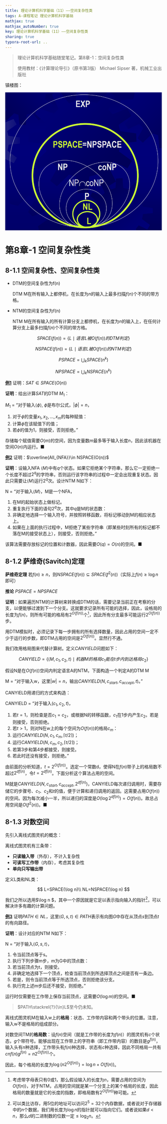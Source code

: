 ```yaml
---
title: 理论计算机科学基础（11）——空间复杂性类
tags: A-课程笔记 理论计算机科学基础
mathjax: true
mathjax_autoNumber: true
key: 理论计算机科学基础（11）——空间复杂性类
sharing: true
typora-root-url: ..
---
```


> 理论计算机科学基础随堂笔记。第8章-1：空间复杂性类
> 
> 使用教材：《计算理论导引》（原书第3版）  Michael Sipser 著，机械工业出版社

<!--more-->

镇楼图：

<center><img src="/assets/images/理计/8.1.png" alt="8.1" style="zoom: 80%;" /></center>

# 第8章-1 空间复杂性类

## 8-1.1 空间复杂性、空间复杂性类

- DTM的空间复杂性为f(n)

    DTM M在所有输入上都停机，在长度为$n$的输入上最多扫描$f(n)$个不同的带方格。

- NTM的空间复杂性为f(n)

    NTM M在所有输入的所有计算分支上都停机，在长度为$n$的输入上，在任何计算分支上最多扫描$f(n)$个不同的带方格。

$$
SPACE(f(n))=\left\{L\mid 语言L被O(f(n))的DTM判定\right\}
$$

$$
NSPACE(f(n))=\left\{L\mid 语言L被O(f(n))的NTM判定\right\}
$$

$$
PSPACE = \bigcup_k SPACE(n^k)
$$

$$
NPSPACE = \bigcup_k NSPACE(n^k)
$$

**<u>例1</u>** 证明：$SAT\in SPACE(O(n))$

**证明**：给出计算$SAT$的DTM $M_1$：

$M_1$ = “对于输入$\langle \phi\rangle$, $\phi$是布尔公式，$\lvert \phi \rvert=n$，

1. 对于$\phi$的变量$x_1,x_2,...,x_m$的每种赋值：
2. 计算$\phi$在该赋值下的值；
3. 若$\phi$的值为1，则接受，否则拒绝。”

存储每个赋值需要$O(m)$的空间，因为变量数$m$最多等于输入长度$n$，因此该机器在空间$O(n)$内运行。■

**<u>例2</u>** 证明：$\overline{All_{NFA}}\in NSPACE(O(n))$

**证明**：设输入NFA $\langle M\rangle$中有$q$个状态。如果它拒绝某个字符串，那么它一定拒绝一个长度不超过$2^q$的字符串，否则运行该字符串的过程中一定会出现重复状态。因此只需要让$\langle M\rangle$运行$2^q$次。设计NTM N如下：

N = “对于输入$\langle M\rangle$，M是一个NFA，
1. 在M的起始状态上做标记。
2. 重复执行下面的语句$2^q$次，其中$q$是M的状态数：
3. 非确定地选择一个输入符号，并按照转移函数，将标记移动到M的相应状态上。
4. 如果在上面的执行过程中，M拒绝了某些字符串（即某些时刻所有的标记都不落在M的接受状态上），则接受，否则拒绝。”

该算法需要存放标记的位置和计数器，因此需要$O(q)=O(n)$的空间。■

## 8-1.2 萨维奇(Savitch)定理

**萨维奇定理** 若$f(n)\geq n$，则$NSPACE(f(n))\subseteq SPACE(f^2(n))$（实际上$f(n)\geq \log n$即可）

**推论** $PSPACE = NPSPACE$

**证明**：如果遍历NTM的计算树来转换成DTM的话，需要记录当前正在考察的分支，以便能够过渡到下一个分支。这就要求记录所有可能的选择，因此，设格局的长度为$f(n)$，则所有可能的格局有$2^{O(f(n))}$个[^1]，因此所有分支最多可能运行$2^{O(f(n))}$步。

用DTM模拟时，必须记录下每一步拥有的所有选择数量，因此占用的空间一定不少于运行的步数，即DTM占用的空间是$2^{O(f(n))}$。显然行不通。

我们改用格局图来代替计算树。定义$CANYIELD$问题如下：

$$
CANYIELD=\left\{\langle M,c_1,c_2,t\rangle\mid 机器M的格局c_1能在t步内到达格局c_2\right\}
$$

假设N是在$O(f(n))$空间内判定语言A的NTM，下面构造一个判定A的DTM M

M = “对于输入w，这里$\lvert w\rvert=n$，输出$CANYIELD(N, c_{start}, c_{accept}, t)$。”

CANYIELD用递归的方式来构造：

CANYIELD = “对于输入$(c_1,c_2,t)$，

1. 若$t=1$，则检查是否$c_1=c_2$，或根据N的转移函数，$c_1$在1步内产生$c_2$。若是则接受，否则拒绝。
2. 若$t>1$，则对N在$w$上的每个空间为$O(f(n))$的格局$c_m$：
3. 运行$CANYIELD(N,c_1,c_m,\lceil t/2\rceil)$；
4. 运行$CANYIELD(N,c_m,c_2,\lceil t/2\rceil)$；
5. 若第3步和第4步都接受，则接受。
6. 若此时还没有接受，则拒绝。”

[^1]: 考虑带字母表只有0或1，那么假设输入的长度为$n$，需要占用的空间为$O(f(n))$，对于NTM，占用的空间就是某一个分支上的某个格局的长度，因此格局的数量就是它的长度的指数，即格局数有$2^{O(f(n))}$种可能。

由前面的分析知道，$t=2^{O(f(n))}$。选定一个常数d，使得N在$f(n)$带子上的格局数不超过$2^{df(n)}$，令$t=2^{df(n)}$。下面分析这个算法占用的空间。

M就是$CANYIELD(N,c_{start},c_{accept},2^{df(n)})$，CANYIELD每次递归调用时，需要存储它的步骤号、$c_1$、$c_2$和$t$的值，便于计算和递归调用的返回。这需要占用$O(f(n))$的空间。因为每次减小一半，所以递归的深度是$O(\log 2^{df(n)})=O(f(n))$。故总占用空间是$O(f^2(n))$。■

## 8-1.3 对数空间

先引入离线式图灵机的概念：

离线式图灵机有三条带：
- **只读输入带**（外存），不计入复杂性
- **可读写工作带**（内存），考虑其复杂性
- **单向只写输出带**

定义L类和NL类：

$$
L=SPACE(\log n)\\
NL=NSPACE(\log n)
$$

我们之所以选用$\log n $，其中一个原因就是它足以表示指向输入的指针[^2]，可以解决许多有趣的计算问题。

[^2]: 可以类比访存，用5位的地址可以访问$2^5=32$个内存数据，或者说对于存储器中的$n$个数据，我们用长度为$\log n$的指针就可以指向它们。或者说如果$d<n$，那么$d$的二进制数的位数一定$\leq \log_2 n$。

**<u>例3</u>** 证明$PATH\in NL$，这里$\langle G,s,t\rangle\in PATH$表示有向图$G$中存在从顶点$s$到顶点$t$的有向路径。

**证明**：设计对应的NTM N如下：

N = “对于输入$\langle G,s,t\rangle$，
1. 令当前顶点等于s。
2. 执行下列步骤m步，m为G中的顶点数：
3. 若当前顶点为t，则接受。
4. 非确定地选择下一个顶点，检查当前顶点到所选择顶点之间是否有一条边。
5. 若是，则令当前顶点等于所选顶点，否则拒绝该分支。
6. 执行完上述m步后还不接受，则拒绝。”

运行时仅需要在工作带上保存当前顶点，这需要$O(\log m)$的空间。■

> $PATH\stackrel{?}{\in}L$至今仍未知。

离线式图灵机M在输入w上的**格局**：状态、工作带内容和两个带头的位置。注意，输入w不是格局的组成部分。

对数空间TM的**格局数**：设$f(n)$空间（就是工作带的长度为$f(n)$）的图灵机有$c$个状态，$g$个带符号。能够出现在工作带上的字符串（即工作带内容）的数目是$g^{f(n)}$，输入头有$n$种选择，工作带头有$f(n)$种选择，状态有$c$种选择，因此不同格局一共有$cnf(n)g^{f(n)}=n2^{O(f(n))}$个。

因此，每个格局的长度为$\log \big(n2^{O(f(n))}\big)=\log n+O(f(n))$。